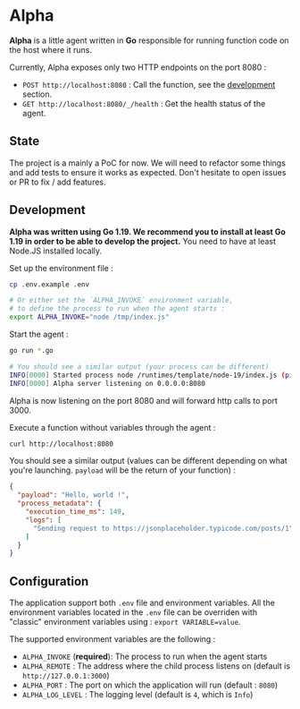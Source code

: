 # Alpha

**Alpha** is a little agent written in **Go** responsible for running function code on the host where it runs.

Currently, Alpha exposes only two HTTP endpoints on the port 8080 :

- `POST http://localhost:8080` : Call the function, see the [development](#development) section.
- `GET http://localhost:8080/_/health` : Get the health status of the agent.

## State

The project is a mainly a PoC for now. We will need to refactor some things and add tests to ensure it works as expected. Don't hesitate to open issues or PR to fix / add features.

## Development

**Alpha was written using **Go 1.19**. We recommend you to install at least **Go 1.19** in order to be able to develop the project.** You need to have at least Node.JS installed locally.

Set up the environment file :

```bash
cp .env.example .env

# Or either set the `ALPHA_INVOKE` environment variable,
# to define the process to run when the agent starts :
export ALPHA_INVOKE="node /tmp/index.js"
```

Start the agent :

```bash
go run *.go

# You should see a similar output (your process can be different)
INFO[0000] Started process node /runtimes/template/node-19/index.js (pid=41322)
INFO[0000] Alpha server listening on 0.0.0.0:8080
```

Alpha is now listening on the port 8080 and will forward http calls to port 3000.

Execute a function without variables through the agent :

```bash
curl http://localhost:8080
```

You should see a similar output (values can be different depending on what you're launching. `payload` will be the return of your function) : 
```json
{
  "payload": "Hello, world !",
  "process_metadata": {
    "execution_time_ms": 149,
    "logs": [
      "Sending request to https://jsonplaceholder.typicode.com/posts/1"
    ]
  }
}
```

## Configuration

The application support both `.env` file and environment variables. All the environment variables located in the `.env` file can be overriden with "classic" environment variables using : `export VARIABLE=value`.

The supported environment variables are the following :

- `ALPHA_INVOKE` (**required**): The process to run when the agent starts
- `ALPHA_REMOTE` : The address where the child process listens on (default is `http://127.0.0.1:3000`)
- `ALPHA_PORT` : The port on which the application will run (default : `8080`)
- `ALPHA_LOG_LEVEL` : The logging level (default is `4`, which is `Info`)
